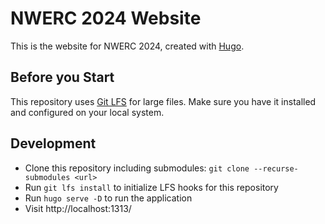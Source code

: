 # NWERC 2024 Website
This is the website for NWERC 2024, created with [Hugo](https://gohugo.io/).

## Before you Start
This repository uses [Git LFS](https://git-lfs.github.com/) for large files.
Make sure you have it installed and configured on your local system.

## Development
- Clone this repository including submodules: `git clone --recurse-submodules <url>`
- Run `git lfs install` to initialize LFS hooks for this repository
- Run `hugo serve -D` to run the application
- Visit http://localhost:1313/
